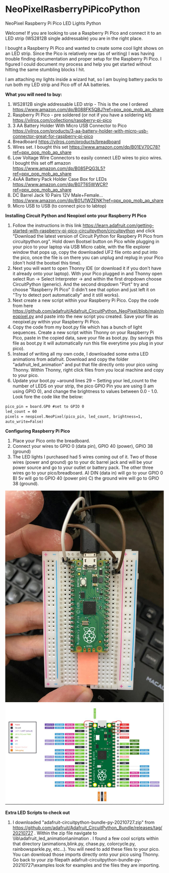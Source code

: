 # NeoPixelRasberryPiPicoPython
NeoPixel Raspberry Pi Pico LED Lights Python

Welcome! If you are looking to use a Raspberry Pi Pico and connect it to an LED strip (WS2812B single addressable) you are in the right place. 

I bought a Raspberry Pi Pico and wanted to create some cool light shows on an LED strip. Since the Pico is relatively new (as of writing) I was having trouble finding documentation and proper setup for the Raspberry Pi Pico. I figured I could document my process and help you get started without hitting the same stumbling blocks I hit. 

I am attaching my lights inside a wizard hat, so I am buying battery packs to run both my LED strip and Pico off of AA batteries. 




**What you will need to buy:**
1. WS2812B single addressable LED strip - This is the one I ordered https://www.amazon.com/dp/B088FK5QBJ?ref=ppx_pop_mob_ap_share
2. Raspberry PI Pico - pre soldered (or not if you have a soldering kit) https://vilros.com/collections/raspberry-pi-pico
3. 3 AA Battery Holder With Micro USB Connector to Pico https://vilros.com/products/3-aa-battery-holder-with-micro-usb-connector-great-for-raspberry-pi-pico
4. Breadboard https://vilros.com/products/breadboard
5. Wires set. I bought this set  https://www.amazon.com/dp/B01EV70C78?ref=ppx_pop_mob_ap_share
6. Low Voltage Wire Connectors to easily connect LED wires to pico wires. I bought this set off amazon https://www.amazon.com/dp/B085PQG3L5?ref=ppx_pop_mob_ap_share
7. 4xAA Battery Pack Holder Case Box for LEDs https://www.amazon.com/dp/B07T65WWCR?ref=ppx_pop_mob_ap_share
8. DC Barrel Jack 10 Pairs 12V Male+Female... https://www.amazon.com/dp/B01J1WZENK?ref=ppx_pop_mob_ap_share
9. Micro USB to USB (to connect pico to labtop)


**Installing Circuit Python and Neopixel onto your Raspberry PI Pico**
1. Follow the instructions in this link https://learn.adafruit.com/getting-started-with-raspberry-pi-pico-circuitpython/circuitpython  and click "Download the latest version of Circuit Python for Raspbery PI Pico from circuitpython.org". Hold down Bootsel button on Pico while plugging in your pico to your laptop via USB Micro cable, with the file explorer window that pops up, copy the downloaded UF2 file onto and put into the pico, once the file is on there you can unplug and replug in your Pico (don't hold the bootsel this time). 
2. Next you will want to open Thonny IDE (or download it if you don't have it already onto your laptop). With your Pico plugged in and Thonny open select  Run -> Select Interpreter -> and within the first dropdown choose CircuitPython (generic). And the second dropdown "Port" try and choose "Raspberry PI Pico" (I didn't see that option and just left it on "Try to detect port automatically" and it still works).
3. Next create a new script within your Raspberry Pi Pico. Copy the code from here https://github.com/adafruit/Adafruit_CircuitPython_NeoPixel/blob/main/neopixel.py and paste into the new script you created. Save your file as neopixel.py within your Raspberry Pi Pico.
4. Copy the code from my boot.py file which has a bunch of light sequences. Create a new script within Thonny on your Raspberry Pi Pico, paste in the copied data,  save  your file as boot.py. (by savings this file as boot.py it will automatically run this file everytime you plug in your pico). 
5. Instead of writing all my own code, I downloaded some extra LED animations from adafruit. Download and copy the folder "adafruit_led_animation" and put that file directly onto your pico using Thonny. Within Thonny, right click files from you local machine and copy to your pico.
6. Update your boot.py ~around lines 29 ~ Setting your led_count to the number of LEDS on your strip, the pico GPIO Pin you are using (I am using GPIO 0), and change the brightness to values between 0.0 - 1.0. Look fore the code like the below:
```
pico_pin = board.GP0 #set to GPIO 0
led_count = 60    
pixels = neopixel.NeoPixel(pico_pin, led_count, brightness=1, auto_write=False)   
```

**Configuring Raspberry Pi Pico**
1. Place your Pico onto the breadboard. 
2. Connect your wires to GPIO 0 (data pin), GPIO 40 (power), GPIO 38 (ground)
3. The LED lights I purchased had 5 wires coming out of it. Two of those wires (power and ground) go to your dc barrel jack and will be your power source and go to your outlet or battery pack. The other three wires go to your pico/breadboard. A) DIN (data in) will go to your GPIO 0   B) 5v will go to GPIO 40 (power pin)   C) the ground wire will go to GPIO 38 (ground).

![alt text](https://github.com/jgentsch11/NeoPixelRasberryPiPicoPython/blob/main/pico_breadboard_setup.jpg?raw=true)
![alt text](https://github.com/jgentsch11/NeoPixelRasberryPiPicoPython/blob/main/pico_pinout.JPG?raw=true)

**Extra LED Scripts to check out**
1. I downloaded "adafruit-circuitpython-bundle-py-20210727.zip" from https://github.com/adafruit/Adafruit_CircuitPython_Bundle/releases/tag/20210727 . Within the zip file navigate to  \lib\adafruit_led_animation\animation . I found a few cool scripts within that directory (animations,blink.py, chase.py, colorcycle.py, rainbowsparkle.py, etc...). You will need to add these files to your pico. You can download those imports directly onto your pico using Thonny. Go back to your zip filepath adafruit-circuitpython-bundle-py-20210727\examples   look for examples and the files they are importing. 
